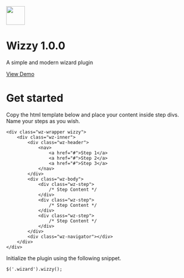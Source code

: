 <img src="https://image.flaticon.com/icons/png/512/178/178396.png" height="50">

# Wizzy 1.0.0
A simple and modern wizard plugin

[View Demo](https://nenadkaevik.github.io/wizzy)

Get started
====
Copy the html template below and place your content inside step divs. Name your steps as you wish.
```
<div class="wz-wrapper wizzy">
    <div class="wz-inner">
        <div class="wz-header">
            <nav>
                <a href="#">Step 1</a>
                <a href="#">Step 2</a>
                <a href="#">Step 3</a>
            </nav>
        </div>
        <div class="wz-body">
            <div class="wz-step">
                /* Step Content */
            </div>
            <div class="wz-step">
                /* Step Content */
            </div>
            <div class="wz-step">
                /* Step Content */
            </div>
        </div>
        <div class="wz-navigator"></div>
    </div>
</div>
```

Initialize the plugin using the following snippet.
```
$('.wizard').wizzy();
```
